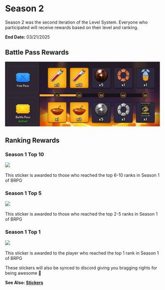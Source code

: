 # Season 2

Season 2 was the second iteration of the Level System. Everyone who participated will receive rewards based on their level and ranking.

**End Date:** 03/21/2025

## Battle Pass Rewards

![alt text](./img/battle_pass.png)

## Ranking Rewards

### Season 1 Top 10

<a href="https://wax.atomichub.io/explorer/template/wax-mainnet/brpg/669314">
    <img src="https://ipfs.neftyblocks.io/ipfs/QmdsigJaBgLhDBKFdtZtoYXFQ6GsZEzPBCEZxkjqHGD1aV" />
</a>

This sticker is awarded to those who reached the top 6-10 ranks in Season 1 of BRPG

### Season 1 Top 5

<a href="https://wax.atomichub.io/explorer/template/wax-mainnet/brpg/669315">
    <img src="https://ipfs.neftyblocks.io/ipfs/Qmc2YpUmBLuPq4YbWK7QRauWmf76qFUg34uHcsWSVSvRvn" />
</a>

This sticker is awarded to those who reached the top 2-5 ranks in Season 1 of BRPG

### Season 1 Top 1

<a href="https://wax.atomichub.io/explorer/template/wax-mainnet/brpg/669316">
    <img src="https://ipfs.neftyblocks.io/ipfs/QmNuzveBNGsvRbtEt6ScSHUMEeteRrC1nM4Q9BvVfSAu5X" />
</a>

This sticker is awarded to the player who reached the top 1 rank in Season 1 of BRPG

These stickers will also be synced to discord giving you bragging rights for being awesome 🙂

**See Also: [Stickers](../stickers)**
